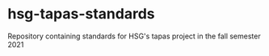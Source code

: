 # hsg-tapas-standards
Repository containing standards for HSG's tapas project in the fall semester 2021
